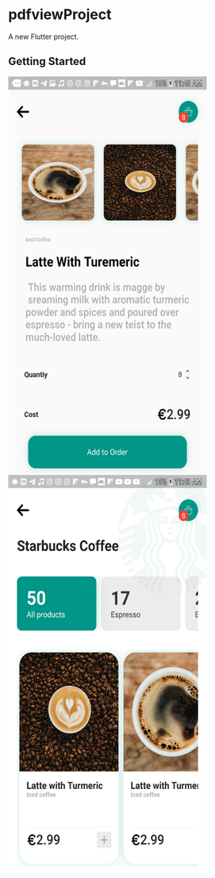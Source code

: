 # pdfviewProject

A new Flutter project.

## Getting Started


<img src="https://github.com/jayfox123/appPart2/blob/master/screens/Screenshot_20200727-114649.png" width="400 " height="800">
<img src="https://github.com/jayfox123/appPart2/blob/master/screens/Screenshot_20200727-114358.png" width="400 " height="800">
